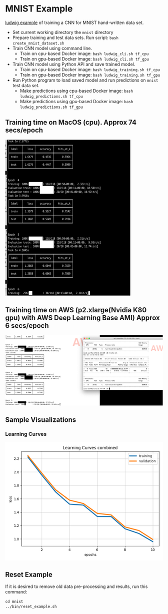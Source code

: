 # MNIST Example

[ludwig example](https://uber.github.io/ludwig/examples/#image-classification-mnist) of training a CNN for MNIST hand-written data set.

* Set current working directory the `mnist` directory
* Prepare training and test data sets.  Run script: `bash create_mnist_dataset.sh`
* Train CNN model using command line.  
  * Train on cpu-based Docker image: `bash ludwig_cli.sh tf_cpu`
  * Train on gpu-based Docker image: `bash ludwig_cli.sh tf_gpu`
* Train CNN model using Python API and save trained model.  
  * Train on cpu-based Docker image: `bash ludwig_training.sh tf_cpu`
  * Train on gpu-based Docker image: `bash ludwig_training.sh tf_gpu`
* Run Python program to load saved model and run predictions on `mnist` test data set.
  * Make predictions using cpu-based Docker image: `bash ludwig_predictions.sh tf_cpu`
  * Make predictions using gpu-based Docker image: `bash ludwig_predictions.sh tf_gpu`

## Training time on MacOS (cpu).  Approx 74 secs/epoch
<img src="https://github.com/jimthompson5802/ludwig_examples/blob/master/images/ludwig_tf_cpu_timing.png" width="400" 
  height="500">

## Training time on AWS (p2.xlarge(Nvidia K80 gpu) with AWS Deep Learning Base AMI)  Approx 6 secs/epoch
![](../images/ludwig_tf_gpu_timing.png)

## Sample Visualizations
### Learning Curves
![](./viz_api/learning_curves_combined_loss.png)

## Reset Example
If it is desired to remove old data pre-processing and results, run this command:
``` 
cd mnist
../bin/reset_example.sh
```